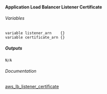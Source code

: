 ####  Application Load Balancer Listener Certificate

###### Variables
```
variable listener_arn    {}
variable certificate_arn {}
```

##### Outputs
```
N/A
```

###### Documentation
[aws_lb_listener_certificate](https://www.terraform.io/docs/providers/aws/r/lb_listener_certificate.html)

